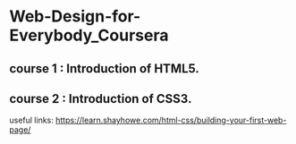 # Web-Design-for-Everybody_Coursera
## course 1 : Introduction of HTML5.<br>
## course 2 : Introduction of CSS3. <br> 
useful links: https://learn.shayhowe.com/html-css/building-your-first-web-page/
          
